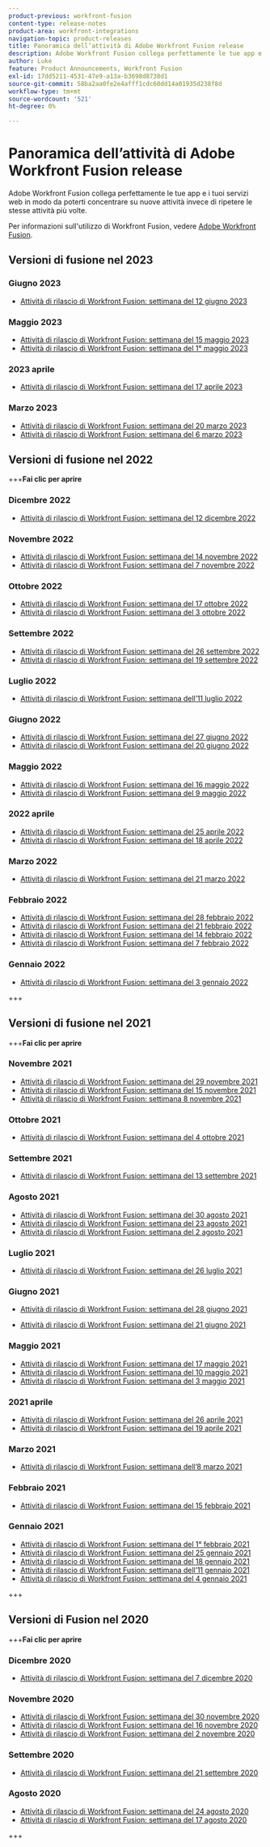 ```yaml
---
product-previous: workfront-fusion
content-type: release-notes
product-area: workfront-integrations
navigation-topic: product-releases
title: Panoramica dell’attività di Adobe Workfront Fusion release
description: Adobe Workfront Fusion collega perfettamente le tue app e i tuoi servizi web in modo da poterti concentrare su nuove attività invece di ripetere le stesse attività più volte.
author: Luke
feature: Product Announcements, Workfront Fusion
exl-id: 17dd5211-4531-47e9-a13a-b3698d8738d1
source-git-commit: 58ba2aa0fe2e4afff1cdc60dd14a01935d238f8d
workflow-type: tm+mt
source-wordcount: '521'
ht-degree: 0%

---
```


# Panoramica dell’attività di Adobe Workfront Fusion release

Adobe Workfront Fusion collega perfettamente le tue app e i tuoi servizi web in modo da poterti concentrare su nuove attività invece di ripetere le stesse attività più volte.

Per informazioni sull&#39;utilizzo di Workfront Fusion, vedere [Adobe Workfront Fusion](../../../workfront-fusion/workfront-fusion-2.md).

## Versioni di fusione nel 2023

### Giugno 2023

* [Attività di rilascio di Workfront Fusion: settimana del 12 giugno 2023](../../../product-announcements/product-releases/fusion-release-activity/fusion-2023-6-12.md)

### Maggio 2023

* [Attività di rilascio di Workfront Fusion: settimana del 15 maggio 2023](../../../product-announcements/product-releases/fusion-release-activity/fusion-2023-5-15.md)
* [Attività di rilascio di Workfront Fusion: settimana del 1° maggio 2023](../../../product-announcements/product-releases/fusion-release-activity/fusion-2023-5-2.md)

### 2023 aprile

* [Attività di rilascio di Workfront Fusion: settimana del 17 aprile 2023](../../../product-announcements/product-releases/fusion-release-activity/fusion-2023-4-20.md)

### Marzo 2023

* [Attività di rilascio di Workfront Fusion: settimana del 20 marzo 2023](../../../product-announcements/product-releases/fusion-release-activity/fusion-2023-3-21.md)
* [Attività di rilascio di Workfront Fusion: settimana del 6 marzo 2023](../../../product-announcements/product-releases/fusion-release-activity/fusion-2023-3-6.md)

## Versioni di fusione nel 2022

+++**Fai clic per aprire**

### Dicembre 2022

* [Attività di rilascio di Workfront Fusion: settimana del 12 dicembre 2022](../../../product-announcements/product-releases/fusion-release-activity/fusion-dec-12-22.md)

### Novembre 2022

* [Attività di rilascio di Workfront Fusion: settimana del 14 novembre 2022](../../../product-announcements/product-releases/fusion-release-activity/fusion-nov-14-22.md)
* [Attività di rilascio di Workfront Fusion: settimana del 7 novembre 2022](../../../product-announcements/product-releases/fusion-release-activity/fusion-nov-9-22.md)

### Ottobre 2022

* [Attività di rilascio di Workfront Fusion: settimana del 17 ottobre 2022](../../../product-announcements/product-releases/fusion-release-activity/fusion-oct-17-22.md)
* [Attività di rilascio di Workfront Fusion: settimana del 3 ottobre 2022](../../../product-announcements/product-releases/fusion-release-activity/fusion-oct-3-22.md)

### Settembre 2022

* [Attività di rilascio di Workfront Fusion: settimana del 26 settembre 2022](../../../product-announcements/product-releases/fusion-release-activity/fusion-sept-26-22.md)
* [Attività di rilascio di Workfront Fusion: settimana del 19 settembre 2022](../../../product-announcements/product-releases/fusion-release-activity/fusion-sept-19-22.md)

### Luglio 2022

* [Attività di rilascio di Workfront Fusion: settimana dell’11 luglio 2022](../../../product-announcements/product-releases/fusion-release-activity/fusion-july-11-22.md)


### Giugno 2022

* [Attività di rilascio di Workfront Fusion: settimana del 27 giugno 2022](../../../product-announcements/product-releases/fusion-release-activity/fusion-jun-27-22.md)
* [Attività di rilascio di Workfront Fusion: settimana del 20 giugno 2022](../../../product-announcements/product-releases/fusion-release-activity/fusion-jun-20-22.md)


### Maggio 2022

* [Attività di rilascio di Workfront Fusion: settimana del 16 maggio 2022](../../../product-announcements/product-releases/fusion-release-activity/fusion-may-16-22.md)
* [Attività di rilascio di Workfront Fusion: settimana del 9 maggio 2022](../../../product-announcements/product-releases/fusion-release-activity/fusion-may-9-22.md)


### 2022 aprile

* [Attività di rilascio di Workfront Fusion: settimana del 25 aprile 2022](../../../product-announcements/product-releases/fusion-release-activity/fusion-apr-25-22.md)
* [Attività di rilascio di Workfront Fusion: settimana del 18 aprile 2022](../../../product-announcements/product-releases/fusion-release-activity/fusion-apr-18-22.md)

### Marzo 2022

* [Attività di rilascio di Workfront Fusion: settimana del 21 marzo 2022](../../../product-announcements/product-releases/fusion-release-activity/fusion-mar-21-22.md)

### Febbraio 2022

* [Attività di rilascio di Workfront Fusion: settimana del 28 febbraio 2022](../../../product-announcements/product-releases/fusion-release-activity/fusion-feb-28-22.md)
* [Attività di rilascio di Workfront Fusion: settimana del 21 febbraio 2022](../../../product-announcements/product-releases/fusion-release-activity/fusion-feb-21-22.md)
* [Attività di rilascio di Workfront Fusion: settimana del 14 febbraio 2022](../../../product-announcements/product-releases/fusion-release-activity/fusion-feb-14-22.md)
* [Attività di rilascio di Workfront Fusion: settimana del 7 febbraio 2022](../../../product-announcements/product-releases/fusion-release-activity/fusion-feb-7-21.md)

### Gennaio 2022

* [Attività di rilascio di Workfront Fusion: settimana del 3 gennaio 2022](../../../product-announcements/product-releases/fusion-release-activity/fusion-jan-3-22.md)

+++

## Versioni di fusione nel 2021

+++**Fai clic per aprire**

### Novembre 2021

* [Attività di rilascio di Workfront Fusion: settimana del 29 novembre 2021](../../../product-announcements/product-releases/fusion-release-activity/fusion-nov-29-21.md)
* [Attività di rilascio di Workfront Fusion: settimana del 15 novembre 2021](../../../product-announcements/product-releases/fusion-release-activity/fusion-nov-15-21.md)
* [Attività di rilascio di Workfront Fusion: settimana 8 novembre 2021](../../../product-announcements/product-releases/fusion-release-activity/fusion-nov-8-21.md)

### Ottobre 2021

* [Attività di rilascio di Workfront Fusion: settimana del 4 ottobre 2021](../../../product-announcements/product-releases/fusion-release-activity/fusion-oct-4-21.md)

### Settembre 2021

* [Attività di rilascio di Workfront Fusion: settimana del 13 settembre 2021](../../../product-announcements/product-releases/fusion-release-activity/fusion-sept-13-21.md)

### Agosto 2021

* [Attività di rilascio di Workfront Fusion: settimana del 30 agosto 2021](../../../product-announcements/product-releases/fusion-release-activity/fusion-aug-30-21.md)
* [Attività di rilascio di Workfront Fusion: settimana del 23 agosto 2021](../../../product-announcements/product-releases/fusion-release-activity/fusion-aug-23-21.md)
* [Attività di rilascio di Workfront Fusion: settimana del 2 agosto 2021](../../../product-announcements/product-releases/fusion-release-activity/fusion-aug-2.md)

### Luglio 2021

* [Attività di rilascio di Workfront Fusion: settimana del 26 luglio 2021](../../../product-announcements/product-releases/fusion-release-activity/fusion-jul-26.md)

### Giugno 2021

* [Attività di rilascio di Workfront Fusion: settimana del 28 giugno 2021](../../../product-announcements/product-releases/fusion-release-activity/fusion-jun-28.md)

* [Attività di rilascio di Workfront Fusion: settimana del 21 giugno 2021](../../../product-announcements/product-releases/fusion-release-activity/fusion-jun-21.md)

### Maggio 2021

* [Attività di rilascio di Workfront Fusion: settimana del 17 maggio 2021](../../../product-announcements/product-releases/fusion-release-activity/fusion-may-17.md)
* [Attività di rilascio di Workfront Fusion: settimana del 10 maggio 2021](../../../product-announcements/product-releases/fusion-release-activity/fusion-may-10.md)
* [Attività di rilascio di Workfront Fusion: settimana del 3 maggio 2021](../../../product-announcements/product-releases/fusion-release-activity/fusion-may-3.md)

### 2021 aprile

* [Attività di rilascio di Workfront Fusion: settimana del 26 aprile 2021](../../../product-announcements/product-releases/fusion-release-activity/fusion-apr-26.md)
* [Attività di rilascio di Workfront Fusion: settimana del 19 aprile 2021](../../../product-announcements/product-releases/fusion-release-activity/fusion-apr-19.md)
  <!--* [Workfront Fusion release activity: Week of April 12, 2021](../../../product-announcements/product-releases/fusion-release-activity/fusion-apr-12.md)-->

### Marzo 2021

* [Attività di rilascio di Workfront Fusion: settimana dell’8 marzo 2021](../../../product-announcements/product-releases/fusion-release-activity/fusion-mar-8.md)

### Febbraio 2021

* [Attività di rilascio di Workfront Fusion: settimana del 15 febbraio 2021](../../../product-announcements/product-releases/fusion-release-activity/fusion-feb-15.md)

### Gennaio 2021

* [Attività di rilascio di Workfront Fusion: settimana del 1° febbraio 2021](../../../product-announcements/product-releases/fusion-release-activity/fusion-feb-1.md)
* [Attività di rilascio di Workfront Fusion: settimana del 25 gennaio 2021](../../../product-announcements/product-releases/fusion-release-activity/fusion-jan-25.md)
* [Attività di rilascio di Workfront Fusion: settimana del 18 gennaio 2021](../../../product-announcements/product-releases/fusion-release-activity/fusion-jan-18.md)
* [Attività di rilascio di Workfront Fusion: settimana dell’11 gennaio 2021](../../../product-announcements/product-releases/fusion-release-activity/fusion-jan-11.md)
* [Attività di rilascio di Workfront Fusion: settimana del 4 gennaio 2021](../../../product-announcements/product-releases/fusion-release-activity/fusion-jan-4.md)

+++

## Versioni di Fusion nel 2020

+++**Fai clic per aprire**

### Dicembre 2020

* [Attività di rilascio di Workfront Fusion: settimana del 7 dicembre 2020](../../../product-announcements/product-releases/fusion-release-activity/fusion-release-archive/fusion-release-archive-2020/fusion-dec-7.md)

### Novembre 2020

* [Attività di rilascio di Workfront Fusion: settimana del 30 novembre 2020](../../../product-announcements/product-releases/fusion-release-activity/fusion-release-archive/fusion-release-archive-2020/fusion-nov-30.md)
* [Attività di rilascio di Workfront Fusion: settimana del 16 novembre 2020](../../../product-announcements/product-releases/fusion-release-activity/fusion-release-archive/fusion-release-archive-2020/fusion-nov-16.md)
* [Attività di rilascio di Workfront Fusion: settimana del 2 novembre 2020](../../../product-announcements/product-releases/fusion-release-activity/fusion-release-archive/fusion-release-archive-2020/fusion-nov-2.md)

### Settembre 2020

* [Attività di rilascio di Workfront Fusion: settimana del 21 settembre 2020](../../../product-announcements/product-releases/fusion-release-activity/fusion-release-archive/fusion-release-archive-2020/fusion-sept-21.md)

### Agosto 2020

* [Attività di rilascio di Workfront Fusion: settimana del 24 agosto 2020](../../../product-announcements/product-releases/fusion-release-activity/fusion-release-archive/fusion-release-archive-2020/fusion-aug-24.md)
* [Attività di rilascio di Workfront Fusion: settimana del 17 agosto 2020](../../../product-announcements/product-releases/fusion-release-activity/fusion-release-archive/fusion-release-archive-2020/fusion-aug-17.md)

+++
